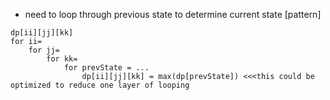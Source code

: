 * need to loop through previous state to determine current state
[pattern]
```
dp[ii][jj][kk]
for ii=
    for jj=
        for kk=
            for prevState = ...
                dp[ii][jj][kk] = max(dp[prevState]) <<<this could be optimized to reduce one layer of looping
```